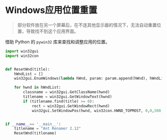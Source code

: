 # Windows应用位置重置

> 部分软件放在另一个屏幕后，在不连其他显示器的情况下，无法自动重置位置，导致找不到这个应用界面。

借助 Python 的 `pywin32` 库来查找和调整应用的位置。

```python
import win32gui
import win32con


def ResetWnd(title):
    hWndList = []  
    win32gui.EnumWindows(lambda hWnd, param: param.append(hWnd), hWndList)

    for hwnd in hWndList:
        classname = win32gui.GetClassName(hwnd)
        titlename = win32gui.GetWindowText(hwnd)
        if (titlename.find(title) >= 0):
            rect = win32gui.GetWindowRect(hwnd)
            win32gui.SetWindowPos(hwnd, win32con.HWND_TOPMOST, 0,0,500,500, win32con.SWP_SHOWWINDOW)


if __name__== '__main__':
    titlename = "Ant Renamer 2.12"
    ResetWnd(titlename)
```

